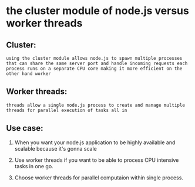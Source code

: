 # the cluster module of node.js versus worker threads

## Cluster:

    using the cluster module allows node.js to spawn multiple processes that can share the same server port and handle incoming requests each process runs on a separate CPU core making it more efficient on the other hand worker

## Worker threads:

    threads allow a single node.js process to create and manage multiple threads for parallel execution of tasks all in

## Use case:

1. When you want your node.js application to be highly available and scalable because it's gonna scale

2. Use worker threads if you want to be able to process CPU intensive tasks in one go.

3. Choose worker threads for parallel computaion within single process.
